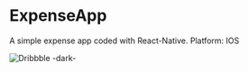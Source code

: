 # ExpenseApp
A simple expense app coded with React-Native. Platform: IOS


![Dribbble -dark-](https://user-images.githubusercontent.com/43750758/110267275-68b25000-7ffa-11eb-918e-25b843091d88.png)
